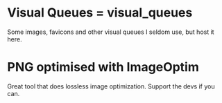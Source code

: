 # Visual Queues = visual_queues
Some images, favicons and other visual queues I seldom use, but host it here.

# PNG optimised with ImageOptim
Great tool that does lossless image optimization. Support the devs if you can.  